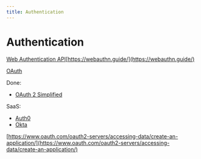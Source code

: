 ```yaml
---
title: Authentication
---
```


# Authentication

[Web Authentication API](https://developer.mozilla.org/en-US/docs/Web/API/Web_Authentication_API)[https://webauthn.guide/](https://webauthn.guide/)

[OAuth](https://oauth.net/2/)

Done:

- [OAuth 2 Simplified](https://aaronparecki.com/oauth-2-simplified/)

SaaS:

- [Auth0](https://auth0.com/)
- [Okta](https://www.okta.com/)

[https://www.oauth.com/oauth2-servers/accessing-data/create-an-application/](https://www.oauth.com/oauth2-servers/accessing-data/create-an-application/)
